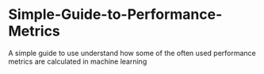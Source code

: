 # Simple-Guide-to-Performance-Metrics
A simple guide to use understand how some of the often used performance metrics are calculated in machine learning 
